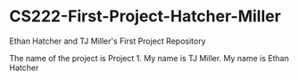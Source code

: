 # CS222-First-Project-Hatcher-Miller
Ethan Hatcher and TJ Miller's First Project Repository

The name of the project is Project 1. My name is TJ Miller.
My name is Ethan Hatcher
